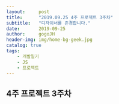```yaml
---
layout:     post
title:      "2019.09.25 4주 프로젝트 3주차"
subtitle:   "디자이너를 존경합니다."
date:       2019-09-25
author:     gogoJH
header-img: img/home-bg-geek.jpg
catalog: true
tags:
    - 개발일기
    - JS
    - 프로젝트
---
```

## 4주 프로젝트 3주차



<!--stackedit_data:
eyJoaXN0b3J5IjpbLTEyNTYyNzI2OF19
-->